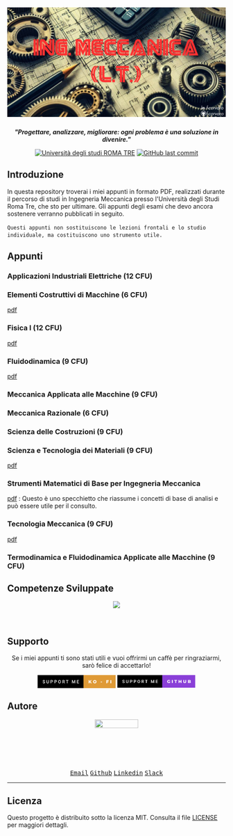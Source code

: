 <h1 align="center"><a href="https://github.com/f-corvaro/ING-MECCANICA-LT">
	<img src="https://github.com/f-corvaro/ING-MECCANICA-LT/blob/main/.extra/ing.png" alt="ING-MECCANICA-LT">
  </a></h1>
  
<p align="center">
	<b><i>"Progettare, analizzare, migliorare: ogni problema è una soluzione in divenire."</i></b><br>
</p>
<p align="center" style="text-decoration: none;">
    <a href="https://www.uniroma3.it/"><img alt="Università degli studi ROMA TRE" src="https://img.shields.io/badge/Università degli studi-ROMA TRE-darkblue" /></a>
    <a href="https://github.com/f-corvaro/ING-MECCANICA-LT"><img alt="GitHub last commit" src="https://img.shields.io/github/last-commit/f-corvaro/ING-MECCANICA-LT?color=white" /></a>
</p>

## Introduzione

In questa repository troverai i miei appunti in formato PDF, realizzati durante il percorso di studi in Ingegneria Meccanica presso l'Università degli Studi Roma Tre, che sto per ultimare. Gli appunti degli esami che devo ancora sostenere verranno pubblicati in seguito.

`Questi appunti non sostituiscono le lezioni frontali e lo studio individuale, ma costituiscono uno strumento utile.`

## Appunti

### Applicazioni Industriali Elettriche (12 CFU)



### Elementi Costruttivi di Macchine (6 CFU)

[pdf]() 

### Fisica I (12 CFU)

[pdf]() 

### Fluidodinamica (9 CFU)

[pdf]() 

### Meccanica Applicata alle Macchine (9 CFU)



### Meccanica Razionale (6 CFU)



### Scienza delle Costruzioni (9 CFU)



### Scienza e Tecnologia dei Materiali (9 CFU)

[pdf]()  

### Strumenti Matematici di Base per Ingegneria Meccanica

[pdf]() : Questo è uno specchietto che riassume i concetti di base di analisi e può essere utile per il consulto.

### Tecnologia Meccanica (9 CFU)

[pdf]() 

### Termodinamica e Fluidodinamica Applicate alle Macchine (9 CFU)



## Competenze Sviluppate

<p align="center">
  <a href="https://skillicons.dev">
    <img src="https://skillicons.dev/icons?i=latex" />
  </a>
</p><br>

## Supporto

<p align="center">
Se i miei appunti ti sono stati utili e vuoi offrirmi un caffè per ringraziarmi, sarò felice di accettarlo!</p>

<p align="center">
<a href="https://ko-fi.com/fcorvaro"><img width="180" img align="center" src="https://github.com/f-corvaro/42.common_core/blob/main/.extra/support-me-ko-fi.svg"><alt=""></a>
<a href="https://github.com/sponsors/f-corvaro"><img width="180" img align="center" src="https://github.com/f-corvaro/42.common_core/blob/main/.extra/support-me-github.svg"><alt=""></a>

<br>

## Autore

<p align="center"><a href="https://profile.intra.42.fr/users/fcorvaro"><img style="height:auto;" src="https://avatars.githubusercontent.com/u/102758065?v=4" width="100" height="100"alt=""></a>
<p align="center">
<a href="mailto:fcorvaro@student.42roma.it"><kbd>Email</kbd><alt=""></a>
<a href="https://github.com/f-corvaro"><kbd>Github</kbd><alt=""></a>
<a href="https://www.linkedin.com/in/f-corvaro/"><kbd>Linkedin</kbd><alt=""></a>
<a href="https://42born2code.slack.com/team/U050L8XAFLK"><kbd>Slack</kbd><alt=""></a>

<hr/>

## Licenza

Questo progetto è distribuito sotto la licenza MIT. Consulta il file [LICENSE](https://github.com/f-corvaro/ING-MECCANICA-LT/blob/main/LICENSE) per maggiori dettagli.